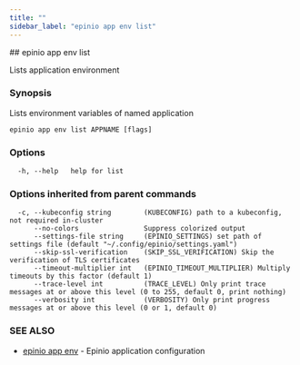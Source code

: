 ```yaml
---
title: ""
sidebar_label: "epinio app env list"
---
```


<head>
  <link rel="canonical" href="https://docs.epinio.io/references/commands/cli/app/env/epinio_app_env_list"/>
</head>
## epinio app env list

Lists application environment

### Synopsis

Lists environment variables of named application

```
epinio app env list APPNAME [flags]
```

### Options

```
  -h, --help   help for list
```

### Options inherited from parent commands

```
  -c, --kubeconfig string        (KUBECONFIG) path to a kubeconfig, not required in-cluster
      --no-colors                Suppress colorized output
      --settings-file string     (EPINIO_SETTINGS) set path of settings file (default "~/.config/epinio/settings.yaml")
      --skip-ssl-verification    (SKIP_SSL_VERIFICATION) Skip the verification of TLS certificates
      --timeout-multiplier int   (EPINIO_TIMEOUT_MULTIPLIER) Multiply timeouts by this factor (default 1)
      --trace-level int          (TRACE_LEVEL) Only print trace messages at or above this level (0 to 255, default 0, print nothing)
      --verbosity int            (VERBOSITY) Only print progress messages at or above this level (0 or 1, default 0)
```

### SEE ALSO

* [epinio app env](./epinio_app_env.md)	 - Epinio application configuration

